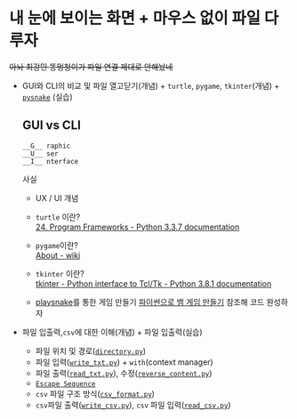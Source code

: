 # 내 눈에 보이는 화면 + 마우스 없이 파일 다루자 
~~아놔 최강민 똥멍청이가 파일 연결 제대로 안해놨네~~
+ GUI와 CLI의 비교 및 파일 열고닫기(개념) + `turtle`, `pygame`, `tkinter`(개념) + [`pysnake`](5.gui,cli+fileinput/pysnake.py) (실습)
  
  ## GUI vs CLI
  ```
  __G__ raphic  
  __U__ ser  
  __I__ nterface  
  ```
  사실
  - UX / UI 개념
  - `turtle` 이란?  
  [24. Program Frameworks - Python 3.3.7 documentation](https://docs.python.org/3.3/library/frameworks.html)

  - `pygame`이란?  
  [About - wiki](https://www.pygame.org/wiki/about)

  - `tkinter` 이란?  
  [tkinter - Python interface to Tcl/Tk - Python 3.8.1 documentation](https://docs.python.org/ko/3/library/tkinter.html)
  - [playsnake](https://python.bakyeono.net/chapter-12-1.html)를 통한 게임 만들기
    [파이썬으로 뱀 게임 만들기](https://python.bakyeono.net/chapter-12-1.html) 참조해 코드 완성하자

+ 파일 입출력,`csv`에 대한 이해(개념) + 파일 입출력(실습)

  - 파일 위치 및 경로([`directory.py`](5.gui,cli+fileinput/directory.py))
  - 파일 입력([`write_txt.py`](5.gui,cli+fileinput/write_txt.py)) + `with`(context manager)
  - 파일 출력([`read_txt.py`](5.gui,cli+fileinput/read_txt.py)), 수정([`reverse_content.py`](5.gui,cli+fileinput/reverse_content.py))
  - [`Escape Sequence`](5.gui,cli+fileinput/escape_sequence.py)
  - `csv` 파일 구조 방식([`csv_format.py`](5.gui,cli+fileinput/csv_format.py))
  - `csv`파일 출력([`write_csv.py`](5.gui,cli+fileinput/write_csv.py)), `csv` 파일 입력([`read_csv.py`](5.gui,cli+fileinput/read_csv.py))
